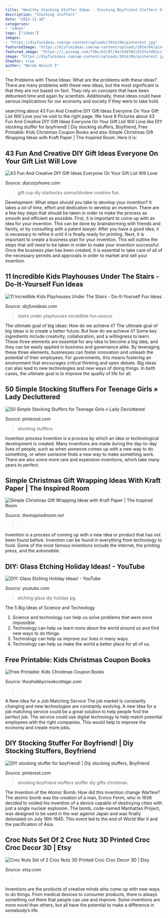 ```yaml
---
title: "Healthy Stocking Stuffer Ideas - Stocking Boyfriend Stuffers Stuffer Diy Gifts Christmas"
description: "Stocking stuffers"
date: "2022-11-10"
categories:
- "ideas"
tags: ["ideas"]
images:
- "https://diyfunideas.com/wp-content/uploads/2014/04/pinterest.jpg"
featuredImage: "https://diyfunideas.com/wp-content/uploads/2014/04/pinterest.jpg"
featured_image: "https://i.pinimg.com/736x/b3/8f/84/b38f841553fa7d92cc74de26b47bdf2f.jpg"
image: "https://diyfunideas.com/wp-content/uploads/2014/04/pinterest.jpg"
ShowToc: true
author: "Nelda Wunsch I"
---
```



The Problems with These Ideas: What are the problems with these ideas?
There are many problems with these new ideas, but the most significant is that they are not based on fact. They rely on concepts that have been debunked time and again by scientists. Additionally, these ideas could have serious implications for our economy and society if they were to take hold.

	

		
searching about 43 Fun And Creative DIY Gift Ideas Everyone On Your Gift List Will Love you've visit to the right page. We have 8 Pictures about 43 Fun And Creative DIY Gift Ideas Everyone On Your Gift List Will Love like DIY stocking stuffer for boyfriend! | Diy stocking stuffers, Boyfriend, Free Printable: Kids Christmas Coupon Books and also Simple Christmas Gift Wrapping Ideas with Kraft Paper | The Inspired Room. Here it is:
		
    
## 43 Fun And Creative DIY Gift Ideas Everyone On Your Gift List Will Love

<img loading=lazy src="https://diycozyhome.com/wp-content/uploads/2015/12/starbucks-cup.jpg" onerror="this.onerror=null;this.src='https://tse4.mm.bing.net/th?id=OIP.DDcoYQJgmnfVD06p7t1KjQHaKo&amp;pid=15.1';" alt="43 Fun And Creative DIY Gift Ideas Everyone On Your Gift List Will Love">

_Source: diycozyhome.com_

>gift cup diy starbucks somuchtodew creative fun. 

	

Development: What steps should you take to develop your invention?
It takes a lot of time, effort and dedication to develop an invention. There are a few key steps that should be taken in order to make the process as smooth and efficient as possible. First, it is important to come up with an idea for your invention. This can be done by brainstorming with friends and family, or by consulting with a patent lawyer. After you have a good idea, it is necessary to refine it until it is finally ready for printing. Next, it is important to create a business plan for your invention. This will outline the steps that will need to be taken in order to make your invention successful. Once the business plan has been created, it is essential to take care of all of the necessary permits and approvals in order to market and sell your invention.

    
## 11 Incredible Kids Playhouses Under The Stairs - Do-It-Yourself Fun Ideas

<img loading=lazy src="https://diyfunideas.com/wp-content/uploads/2014/04/pinterest.jpg" onerror="this.onerror=null;this.src='https://tse3.mm.bing.net/th?id=OIP.FuvHYMps3NV31O3V7dO4dQHaJ3&amp;pid=15.1';" alt="11 Incredible Kids Playhouses Under The Stairs - Do-It-Yourself Fun Ideas">

_Source: diyfunideas.com_

>stairs under playhouses incredible fun source. 

	

The ultimate goal of big ideas: How do we achieve it?
The ultimate goal of big ideas is to create a better future. But how do we achieve it? Some key ingredients include creativity, collaboration, and a willingness to learn. These three elements are essential for any idea to become a big idea, and they can be easily applied in business and governance alike. By leveraging these three elements, businesses can foster innovation and unleash the potential of their employees. For governments, this means fostering an environment that encourages critical thinking and open debate. Big ideas can also lead to new technologies and new ways of doing things. In both cases, the ultimate goal is to improve the quality of life for all.

    
## 50 Simple Stocking Stuffers For Teenage Girls » Lady Decluttered

<img loading=lazy src="https://i.pinimg.com/736x/02/47/90/024790f26a03fb809d268c9f781023c6.jpg" onerror="this.onerror=null;this.src='https://tse3.mm.bing.net/th?id=OIP.F3LyoinFZ0TGSjiCnqClUQHaO0&amp;pid=15.1';" alt="50 Simple Stocking Stuffers for Teenage Girls » Lady Decluttered">

_Source: pinterest.com_

>stocking stuffers. 

	

Invention process
Invention is a process by which an idea or technological development is created. Many inventions are made during the day-to-day lives of people, such as when someone comes up with a new way to do something, or when someone finds a new way to make something work. There are also some more rare and expensive inventions, which take many years to perfect.

    
## Simple Christmas Gift Wrapping Ideas With Kraft Paper | The Inspired Room

<img loading=lazy src="https://theinspiredroom.net/wp-content/uploads/2019/12/christmas-gift-wrapping-ideas-kraft-paper.jpg" onerror="this.onerror=null;this.src='https://tse2.mm.bing.net/th?id=OIP.j00FjPGOWDohzVfbOeC0UgHaLH&amp;pid=15.1';" alt="Simple Christmas Gift Wrapping Ideas with Kraft Paper | The Inspired Room">

_Source: theinspiredroom.net_

>. 

	

Invention is a process of coming up with a new idea or product that has not been found before. Invention can be found in everything from technology to food. Some of the most famous inventions include the internet, the printing press, and the automobile.

    
## DIY: Glass Etching Holiday Ideas! - YouTube

<img loading=lazy src="http://i.ytimg.com/vi/bKd7LmqB_Pg/maxresdefault.jpg" onerror="this.onerror=null;this.src='https://tse4.mm.bing.net/th?id=OIP.7_2QDc2JWqVRSM8dOck3zgHaEK&amp;pid=15.1';" alt="DIY: Glass Etching Holiday Ideas! - YouTube">

_Source: youtube.com_

>etching glass diy holiday pg. 

	

The 5 Big Ideas of Science and Technology
1. Science and technology can help us solve problems that were once impossible.
2. Technology can help us learn more about the world around us and find new ways to do things.
3. Technology can help us improve our lives in many ways.
4. Technology can help us make the world a better place for all of us.

    
## Free Printable: Kids Christmas Coupon Books

<img loading=lazy src="https://www.theshabbycreekcottage.com/wp-content/uploads/2014/12/Christmas-Coupons-for-Little-Kids.jpg" onerror="this.onerror=null;this.src='https://tse1.mm.bing.net/th?id=OIP.t1sAFTL8Ec7GeNX1ofytmAHaRK&amp;pid=15.1';" alt="Free Printable: Kids Christmas Coupon Books">

_Source: theshabbycreekcottage.com_

>. 

	

A New Idea for a Job Matching Service
The job market is constantly changing and new technologies are constantly evolving. A new idea for a job matching service could be a great solution to help people find the perfect job. The service could use digital technology to help match potential employees with the right companies. This would help to improve the economy and create more jobs.

    
## DIY Stocking Stuffer For Boyfriend! | Diy Stocking Stuffers, Boyfriend

<img loading=lazy src="https://i.pinimg.com/736x/b3/8f/84/b38f841553fa7d92cc74de26b47bdf2f.jpg" onerror="this.onerror=null;this.src='https://tse4.mm.bing.net/th?id=OIP._SPte8QM5dGHAktTh79DNgHaJ3&amp;pid=15.1';" alt="DIY stocking stuffer for boyfriend! | Diy stocking stuffers, Boyfriend">

_Source: pinterest.com_

>stocking boyfriend stuffers stuffer diy gifts christmas. 

	

The Invention of the Atomic Bomb: How did this invention change Warfare?
The atomic bomb was the creation of a man, Enrico Fermi, who in 1938 decided to voided his invention of a device capable of destroying cities with just a single nuclear explosion. The bomb, code-named Manhattan Project, was designed to be used in the war against Japan and was finally detonated on July 16th 1945. This event led to the end of World War II and the pacification of Asia.

    
## Croc Nuts Set Of 2 Croc Nutz 3D Printed Croc Croc Decor 3D | Etsy

<img loading=lazy src="https://i.etsystatic.com/17630067/r/il/e10200/2963530061/il_1588xN.2963530061_7yua.jpg" onerror="this.onerror=null;this.src='https://tse1.mm.bing.net/th?id=OIP.TJmY7girK5AMDMawhvIb2wHaJ3&amp;pid=15.1';" alt="Croc Nuts Set of 2 Croc Nutz 3D Printed Croc Croc Decor 3D | Etsy">

_Source: etsy.com_

>. 

	

Inventions are the products of creative minds who come up with new ways to do things. From medical devices to consumer products, there is always something out there that people can use and improve. Some inventions are more novel than others, but all have the potential to make a difference in somebody’s life.

